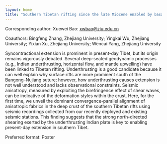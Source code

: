 ```yaml
---
layout: home
title: "Southern Tibetan rifting since the late Miocene enabled by basal shear of the underthrusting Indian lithosphere"
---
```



Corresponding author: Xuewei Bao: xwbao@zju.edu.cn

Coauthors: Bingfeng Zhang, Zhejiang University; Yingkai Wu, Zhejiang University; Yixian Xu, Zhejiang University; Wencai Yang, Zhejiang University 

Syncontractional extension is prominent in present-day Tibet, but its origin remains vigorously debated. Several deep-seated geodynamic processes (e.g., Indian underthrusting, horizontal flow, and mantle upwelling) have been linked to Tibetan rifting. Underthrusting is a good candidate because it can well explain why surface rifts are more prominent south of the Bangong–Nujiang suture; however, how underthrusting causes extension is not well understood and lacks observational constraints. Seismic anisotropy, measured by exploiting the birefringence effect of shear waves, can be indicative of the deformation styles within the crust. Here, for the first time, we unveil the dominant convergence-parallel alignment of anisotropic fabrics in the deep crust of the southern Tibetan rifts using seismic recordings collected from our recently deployed and existing seismic stations. This finding suggests that the strong north-directed shearing exerted by the underthrusting Indian plate is key to enabling present-day extension in southern Tibet.

Preferred format: Poster
